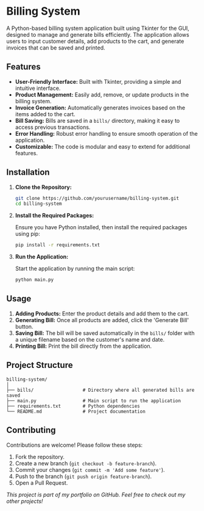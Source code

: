 
# Billing System

A Python-based billing system application built using Tkinter for the GUI, designed to manage and generate bills efficiently. The application allows users to input customer details, add products to the cart, and generate invoices that can be saved and printed.

## Features

- **User-Friendly Interface:** Built with Tkinter, providing a simple and intuitive interface.
- **Product Management:** Easily add, remove, or update products in the billing system.
- **Invoice Generation:** Automatically generates invoices based on the items added to the cart.
- **Bill Saving:** Bills are saved in a `bills/` directory, making it easy to access previous transactions.
- **Error Handling:** Robust error handling to ensure smooth operation of the application.
- **Customizable:** The code is modular and easy to extend for additional features.

## Installation

1. **Clone the Repository:**

   ```bash
   git clone https://github.com/yourusername/billing-system.git
   cd billing-system
   ```

2. **Install the Required Packages:**

   Ensure you have Python installed, then install the required packages using pip:

   ```bash
   pip install -r requirements.txt
   ```

3. **Run the Application:**

   Start the application by running the main script:

   ```bash
   python main.py
   ```

## Usage

1. **Adding Products:** Enter the product details and add them to the cart.
2. **Generating Bill:** Once all products are added, click the 'Generate Bill' button.
3. **Saving Bill:** The bill will be saved automatically in the `bills/` folder with a unique filename based on the customer's name and date.
4. **Printing Bill:** Print the bill directly from the application.

## Project Structure

```
billing-system/
│
├── bills/                  # Directory where all generated bills are saved
├── main.py                 # Main script to run the application
├── requirements.txt        # Python dependencies
└── README.md               # Project documentation
```

## Contributing

Contributions are welcome! Please follow these steps:

1. Fork the repository.
2. Create a new branch (`git checkout -b feature-branch`).
3. Commit your changes (`git commit -m 'Add some feature'`).
4. Push to the branch (`git push origin feature-branch`).
5. Open a Pull Request.


*This project is part of my portfolio on GitHub. Feel free to check out my other projects!*

